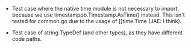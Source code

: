 * Test case where the native time module is not necessary to import, because we
  use timestamppb.Timestamp.AsTime() instead.  This isn't tested for common.go
due to the usage of []time.Time (JAE: I think).

* Test case of string TypeDef (and other types), as they have different code paths.

